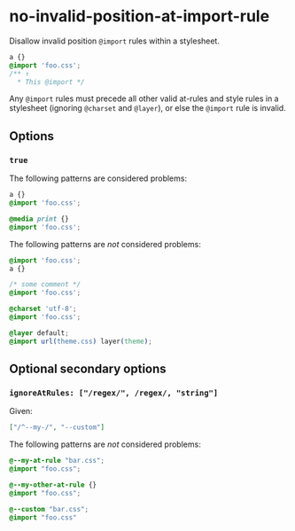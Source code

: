 # no-invalid-position-at-import-rule

Disallow invalid position `@import` rules within a stylesheet.

<!-- prettier-ignore -->
```css
a {}
@import 'foo.css';
/** ↑
  * This @import */
```

Any `@import` rules must precede all other valid at-rules and style rules in a stylesheet (ignoring `@charset` and `@layer`), or else the `@import` rule is invalid.

## Options

### `true`

The following patterns are considered problems:

<!-- prettier-ignore -->
```css
a {}
@import 'foo.css';
```

<!-- prettier-ignore -->
```css
@media print {}
@import 'foo.css';
```

The following patterns are _not_ considered problems:

<!-- prettier-ignore -->
```css
@import 'foo.css';
a {}
```

<!-- prettier-ignore -->
```css
/* some comment */
@import 'foo.css';
```

<!-- prettier-ignore -->
```css
@charset 'utf-8';
@import 'foo.css';
```

<!-- prettier-ignore -->
```css
@layer default;
@import url(theme.css) layer(theme);
```

## Optional secondary options

### `ignoreAtRules: ["/regex/", /regex/, "string"]`

Given:

```json
["/^--my-/", "--custom"]
```

The following patterns are _not_ considered problems:

<!-- prettier-ignore -->
```css
@--my-at-rule "bar.css";
@import "foo.css";
```

<!-- prettier-ignore -->
```css
@--my-other-at-rule {}
@import "foo.css";
```

<!-- prettier-ignore -->
```css
@--custom "bar.css";
@import "foo.css"
```

